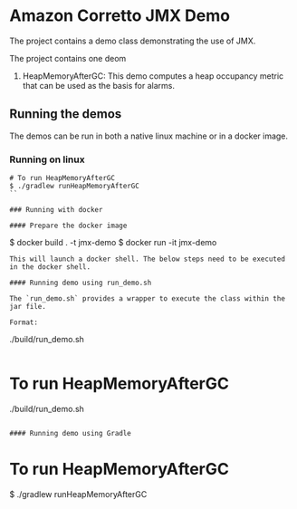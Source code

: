 # Amazon Corretto JMX Demo

The project contains a demo class demonstrating the use of JMX.

The project contains one deom

1. HeapMemoryAfterGC: This demo computes a heap occupancy metric that can be used as the basis for alarms.

## Running the demos

The demos can be run in both a native linux machine or in a docker image. 

### Running on linux 

```
# To run HeapMemoryAfterGC
$ ./gradlew runHeapMemoryAfterGC
``

### Running with docker

#### Prepare the docker image

```
$ docker build . -t jmx-demo
$ docker run -it jmx-demo
```
This will launch a docker shell. The below steps need to be executed in the docker shell. 

#### Running demo using run_demo.sh

The `run_demo.sh` provides a wrapper to execute the class within the jar file.

Format: 
```
./build/run_demo.sh
```

```
# To run HeapMemoryAfterGC
./build/run_demo.sh
```

#### Running demo using Gradle

```
# To run HeapMemoryAfterGC
$ ./gradlew runHeapMemoryAfterGC
```
